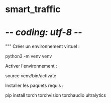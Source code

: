 # smart_traffic
# -*- coding: utf-8 -*-
"""
Créer un environnement virtuel :


python3 -m venv venv

Activer l'environnement :


source venv/bin/activate

Installer les paquets requis :


pip install torch torchvision torchaudio ultralytics
